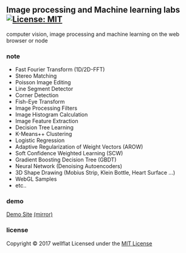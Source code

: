 ## Image processing and Machine learning labs &ensp; [![License: MIT](https://img.shields.io/badge/License-MIT-blue.svg?style=flat-square)](https://opensource.org/licenses/MIT)

computer vision, image processing and machine learning on the web browser or node

### note

* Fast Fourier Transform (1D/2D-FFT)
* Stereo Matching
* Poisson Image Editing
* Line Segment Detector
* Corner Detection
* Fish-Eye Transform
* Image Processing Filters
* Image Histogram Calculation
* Image Feature Extraction
* Decision Tree Learning
* K-Means++ Clustering
* Logistic Regression
* Adaptive Regularization of Weight Vectors (AROW)
* Soft Confidence Weighted Learning (SCW)
* Gradient Boosting Decision Tree (GBDT)
* Neural Network (Denoising Autoencoders)
* 3D Shape Drawing (Mobius Strip, Klein Bottle, Heart Surface ...)
* WebGL Samples
* etc..

### demo
[Demo Site](http://rest-term.com/labs/html5/index.html) [(mirror)](https://secret-nether-01.herokuapp.com/)

### license

Copyright &copy; 2017 wellflat Licensed under the [MIT License][MIT]

[MIT]: http://www.opensource.org/licenses/mit-license.php
